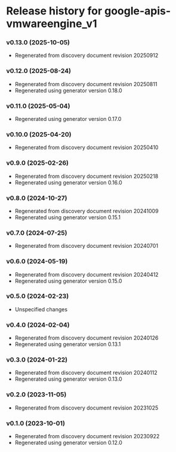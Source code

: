 # Release history for google-apis-vmwareengine_v1

### v0.13.0 (2025-10-05)

* Regenerated from discovery document revision 20250912

### v0.12.0 (2025-08-24)

* Regenerated from discovery document revision 20250811
* Regenerated using generator version 0.18.0

### v0.11.0 (2025-05-04)

* Regenerated using generator version 0.17.0

### v0.10.0 (2025-04-20)

* Regenerated from discovery document revision 20250410

### v0.9.0 (2025-02-26)

* Regenerated from discovery document revision 20250218
* Regenerated using generator version 0.16.0

### v0.8.0 (2024-10-27)

* Regenerated from discovery document revision 20241009
* Regenerated using generator version 0.15.1

### v0.7.0 (2024-07-25)

* Regenerated from discovery document revision 20240701

### v0.6.0 (2024-05-19)

* Regenerated from discovery document revision 20240412
* Regenerated using generator version 0.15.0

### v0.5.0 (2024-02-23)

* Unspecified changes

### v0.4.0 (2024-02-04)

* Regenerated from discovery document revision 20240126
* Regenerated using generator version 0.13.1

### v0.3.0 (2024-01-22)

* Regenerated from discovery document revision 20240112
* Regenerated using generator version 0.13.0

### v0.2.0 (2023-11-05)

* Regenerated from discovery document revision 20231025

### v0.1.0 (2023-10-01)

* Regenerated from discovery document revision 20230922
* Regenerated using generator version 0.12.0

